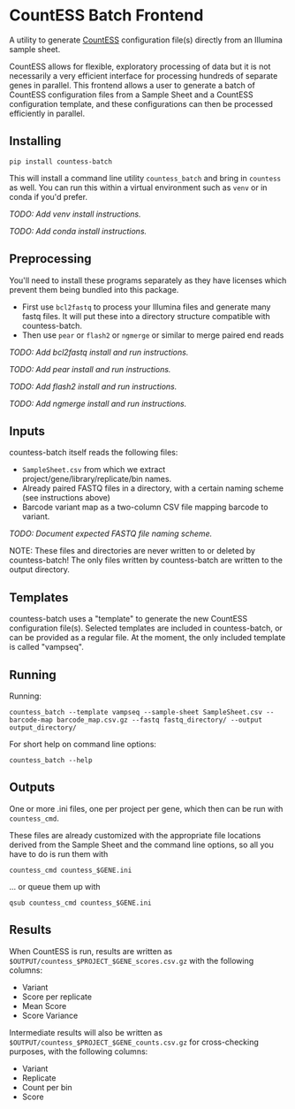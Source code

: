 # CountESS Batch Frontend

A utility to generate [CountESS](https://countess-project.github.io/CounteSS/)
configuration file(s) directly from an Illumina sample sheet.

CountESS allows for flexible, exploratory processing of data but it is not
necessarily a very efficient interface for processing hundreds of separate genes
in parallel.  This frontend allows a user to generate a batch of CountESS
configuration files from a Sample Sheet and a CountESS configuration template,
and these configurations can then be processed efficiently in parallel.

## Installing

`pip install countess-batch`

This will install a command line utility `countess_batch` and bring in `countess` as well.
You can run this within a virtual environment such as `venv` or in conda if you'd prefer.

*TODO: Add venv install instructions.*

*TODO: Add conda install instructions.*

## Preprocessing

You'll need to install these programs separately as they have 
licenses which prevent them being bundled into this package.

* First use `bcl2fastq` to process your Illumina files and generate many fastq files.
  It will put these into a directory structure compatible with countess-batch.
* Then use `pear` or `flash2` or `ngmerge` or similar to merge paired end reads

*TODO: Add bcl2fastq install and run instructions.*

*TODO: Add pear install and run instructions.*

*TODO: Add flash2 install and run instructions.*

*TODO: Add ngmerge install and run instructions.*

## Inputs

countess-batch itself reads the following files:

* `SampleSheet.csv` from which we extract project/gene/library/replicate/bin names.
* Already paired FASTQ files in a directory, with a certain naming scheme
  (see instructions above)
* Barcode variant map as a two-column CSV file mapping barcode to variant.

*TODO: Document expected FASTQ file naming scheme.*

NOTE: These files and directories are never written to or deleted by countess-batch!
The only files written by countess-batch are written to the output directory.

## Templates

countess-batch uses a "template" to generate the new CountESS configuration file(s).
Selected templates are included in countess-batch, or can be provided as a regular file.
At the moment, the only included template is called "vampseq". 

## Running

Running:

`countess_batch --template vampseq --sample-sheet SampleSheet.csv --barcode-map barcode_map.csv.gz --fastq fastq_directory/ --output output_directory/`

For short help on command line options:

`countess_batch --help`

## Outputs

One or more .ini files, one per project per gene, which then can be run with `countess_cmd`.

These files are already customized with the appropriate file
locations derived from the Sample Sheet and the command line 
options, so all you have to do is run them with

`countess_cmd countess_$GENE.ini`

... or queue them up with

`qsub countess_cmd countess_$GENE.ini`

## Results

When CountESS is run, results are written as `$OUTPUT/countess_$PROJECT_$GENE_scores.csv.gz`
with the following columns:

* Variant
* Score per replicate
* Mean Score
* Score Variance

Intermediate results will also be written as `$OUTPUT/countess_$PROJECT_$GENE_counts.csv.gz`
for cross-checking purposes, with the following columns:

* Variant
* Replicate
* Count per bin
* Score
